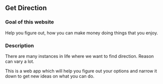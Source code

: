 ## Get Direction

### Goal of this website

Help you figure out, how you can make money doing things that you enjoy.


### Description

There are many instances in life where we want to find direction. Reason can vary a lot.

This is a web app which will help you figure out your options and narrow it down to get new ideas on what you can do.
